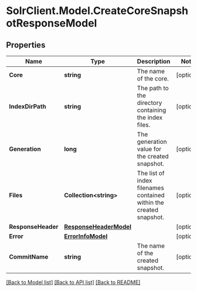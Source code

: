 # SolrClient.Model.CreateCoreSnapshotResponseModel

## Properties

Name | Type | Description | Notes
------------ | ------------- | ------------- | -------------
**Core** | **string** | The name of the core. | [optional] 
**IndexDirPath** | **string** | The path to the directory containing the index files. | [optional] 
**Generation** | **long** | The generation value for the created snapshot. | [optional] 
**Files** | **Collection&lt;string&gt;** | The list of index filenames contained within the created snapshot. | [optional] 
**ResponseHeader** | [**ResponseHeaderModel**](ResponseHeaderModel.md) |  | [optional] 
**Error** | [**ErrorInfoModel**](ErrorInfoModel.md) |  | [optional] 
**CommitName** | **string** | The name of the created snapshot. | [optional] 

[[Back to Model list]](../README.md#documentation-for-models) [[Back to API list]](../README.md#documentation-for-api-endpoints) [[Back to README]](../README.md)

